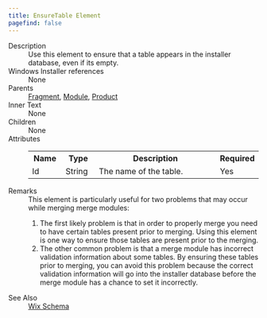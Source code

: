 ```yaml
---
title: EnsureTable Element
pagefind: false
---
```

<dl>
  <dt>Description</dt>
  <dd>                 Use this element to ensure that a table appears in the installer database, even if its empty.             </dd>
  <dt>Windows Installer references</dt>
  <dd>None</dd>
  <dt>Parents</dt>
  <dd>
    <a href="../fragment/">Fragment</a>, <a href="../module/">Module</a>, <a href="../product/">Product</a></dd>
  <dt>Inner Text</dt>
  <dd>None</dd>
  <dt>Children</dt>
  <dd>None</dd>
  <dt>Attributes</dt>
  <dd>
    <table cellspacing="0" cellpadding="0" class="schema">
      <tr>
        <th width="15%">Name</th>
        <th width="15%">Type</th>
        <th width="65%">Description</th>
        <th width="15%">Required</th>
      </tr>
      <tr>
        <td>Id</td>
        <td>String</td>
        <td>The name of the table.</td>
        <td>Yes</td>
      </tr>
    </table>
  </dd>
  <dt>Remarks</dt>
  <dd>This element is particularly useful for two problems that may occur while merging merge modules:                     <ol><li>                             The first likely problem is that in order to properly merge you need to have certain                             tables present prior to merging.  Using this element is one way to ensure those tables                             are present prior to the merging.                         </li><li>                             The other common problem is that a merge module has incorrect validation information                             about some tables.  By ensuring these tables prior to merging, you can avoid this                             problem because the correct validation information will go into the installer database                             before the merge module has a chance to set it incorrectly.                         </li></ol></dd>
  <dt>See Also</dt>
  <dd>
    <a href="../">Wix Schema</a>
  </dd>
</dl>
